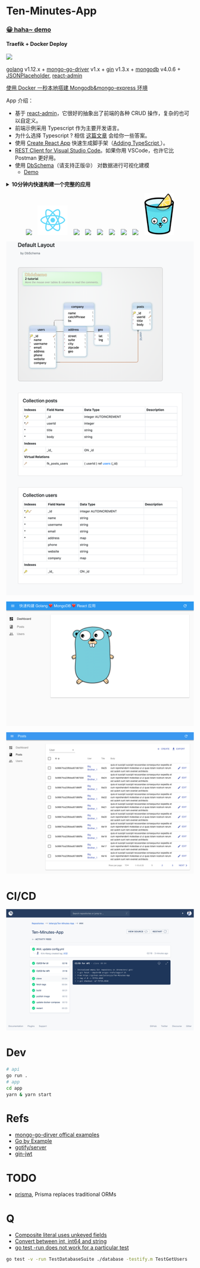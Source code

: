 # Ten-Minutes-App

### [😀 haha~ demo](https://ten-minutes.lotteryjs.com/)

#### Traefik + Docker Deploy

<img src="https://github.com/go-training/drone-golang-example/raw/master/screenshots/traefik+docker+golang.png" width="400">


[golang](https://golang.org/) v1.12.x + [mongo-go-driver](https://github.com/mongodb/mongo-go-driver) v1.x + [gin](https://github.com/gin-gonic/gin) v1.3.x + [mongodb](https://www.mongodb.com/) v4.0.6 + [JSONPlaceholder](http://jsonplaceholder.typicode.com/), [react-admin](https://github.com/marmelab/react-admin)

[使用 Docker 一秒本地搭建 Mongodb&mongo-express 环境](https://github.com/Kirk-Wang/Hello-Gopher/tree/master/mongo)


App 介绍：
* 基于 [react-admin](https://github.com/marmelab/react-admin)，它很好的抽象出了前端的各种 CRUD 操作，复杂的也可以自定义。
* 前端示例采用 Typescript 作为主要开发语言。
* 为什么选择 Typescript ? 相信 [这篇文章](https://juejin.im/post/59c46bc86fb9a00a4636f939) 会给你一些答案。
* 使用 [Create React App](https://facebook.github.io/create-react-app/) 快速生成脚手架（[Adding TypeScript
](https://facebook.github.io/create-react-app/docs/adding-typescript)）。
* [REST Client for Visual Studio Code](https://marketplace.visualstudio.com/items?itemName=humao.rest-client)。如果你用 VSCode，也许它比 Postman 更好用。
* 使用 [DbSchema](https://www.dbschema.com/)（请支持正版😝） 对数据进行可视化建模
  * [Demo](https://o-o.ren/scaling-redux-apps/visual-data-modeling/2-tutorial/)

<details>
  <summary>
    <b>10分钟内快速构建一个完整的应用</b>
  </summary>
  <ol>
    <li><a href="http://jsonplaceholder.typicode.com/users">Users</a>：路由导航，用户列表，分页，全选，删除（2s 可撤销删除），导出 CSV 文件，点击表头排序</li>
    <li><a href="http://jsonplaceholder.typicode.com/posts">Posts</a>：路由导航，文章列表，分页，全选，删除（2s 可撤销删除），导出 CSV 文件，点击表头排序</li>
    <li>添加文章（针对某个用户）</li>
    <li>编辑文章（2s 可撤销编辑）</li>
    <li>自定义首页（Dashboard）</li>
    <li>添加 AuthProvider（登录自定义处理，适配后端登录，注销功能）并设置登录页。</li>
    <li>添加 DataProvider（数据提供自定义处理，适配后端不同的 API 请求格式和响应）。</li>
  </ol>
</details>

<p align="center">
<img src="https://cdn-images-1.medium.com/max/1200/1*yh90bW8jL4f8pOTZTvbzqw.png" width="100">
&nbsp;&nbsp;
<img src="https://raw.githubusercontent.com/github/explore/6c6508f34230f0ac0d49e847a326429eefbfc030/topics/react/react.png" width="80">
&nbsp;&nbsp;
<img src="https://redux.js.org/img/redux.svg" width="80">
&nbsp;&nbsp;
<img src="https://raw.githubusercontent.com/erikras/redux-form/master/logo.png" width="80">
&nbsp;&nbsp;
<img src="https://avatars0.githubusercontent.com/u/24776643?s=400&v=4" width="80">
&nbsp;&nbsp;
<img src="https://seeklogo.com/images/R/react-router-logo-AB5BFB638F-seeklogo.com.png" width="80">
&nbsp;&nbsp;
<img src="https://material-ui.com/static/images/material-ui-logo.svg" width="80">
&nbsp;&nbsp;
<img src="https://github.com/mongodb/mongo-go-driver/raw/master/etc/assets/mongo-gopher.png" width="80">
&nbsp;&nbsp;
<img src="https://raw.githubusercontent.com/gin-gonic/logo/master/color.png" width="80">
</p>

![Schema](./Schema.png)

![ui-dashboard](./ui-dashboard.png)

![ui-post](./ui-post.png)

# CI/CD

![Drone-CI-CD](./drone_ci_cd.png)

# Dev
```sh
# api
go run .
# app
cd app
yarn & yarn start
```

# Refs

* [mongo-go-dirver offical examples](https://github.com/mongodb/mongo-go-driver/blob/master/examples/documentation_examples/examples.go)
* [Go by Example](https://gobyexample.com/)
* [gotify/server](https://github.com/gotify/server)
* [gin-jwt](https://github.com/appleboy/gin-jwt)

# TODO
* [prisma](https://github.com/prisma/prisma), Prisma replaces traditional ORMs


# Q
* [Composite literal uses unkeyed fields](https://stackoverflow.com/questions/54548441/composite-literal-uses-unkeyed-fields)
* [Convert between int, int64 and string](https://yourbasic.org/golang/convert-int-to-string/)
* [go test -run does not work for a particular test](https://github.com/stretchr/testify/issues/460)
```sh
go test -v -run TestDatabaseSuite ./database -testify.m TestGetUsers
```
